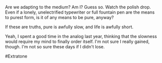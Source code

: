 Are we adapting to the medium? Am I? Guess so. Watch the polish drop. Even if a lonely, unelectrified typewriter or full fountain pen are the means to purest form, is it of any means to be pure, anyway?

If these are truths, pure is awfully slow, and life is awfully short.

Yeah, I spent a good time in the analog last year, thinking that the slowness would require my mind to finally order itself. I'm not sure I really gained, though. I'm not so sure these days if I didn't lose.

#Extratone